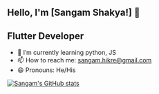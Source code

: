 ## Hello, I'm [Sangam Shakya!] 👋

## Flutter Developer

- 🌱 I’m currently learning python, JS
- 📫 How to reach me: sangam.hikre@gmail.com
- 😄 Pronouns: He/His

[![Sangam's GitHub stats](https://github-readme-stats.vercel.app/api?username=ShakyaSangam)](https://github.com/anuraghazra/github-readme-stats)
